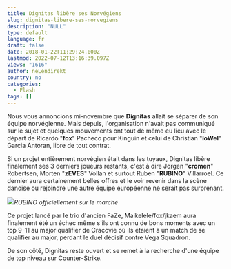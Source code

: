 ```yaml
---
title: Dignitas libère ses Norvégiens
slug: dignitas-libere-ses-norvegiens
description: "NULL"
type: default
language: fr
draft: false
date: 2018-01-22T11:29:24.000Z
lastmod: 2022-07-12T13:16:39.097Z
views: "1616"
author: neLendirekt
country: no
categories:
  - Flash
tags: []
---
```

Nous vous annoncions mi-novembre que **Dignitas** allait se séparer de son équipe norvégienne. Mais depuis, l'organisation n'avait pas communiqué sur le sujet et quelques mouvements ont tout de même eu lieu avec le départ de Ricardo "**fox**" Pacheco pour Kinguin et celui de Christian "**loWel**" Garcia Antoran, libre de tout contrat. 

Si un projet entièrement norvégien était dans les tuyaux, Dignitas libère finalement ses 3 derniers joueurs restants, c'est à dire Jorgen "**cromen**" Robertsen, Morten "**zEVES**" Vollan et surtout Ruben "**RUBINO**" Villarroel. Ce dernier aura certainement belles offres et le voir revenir dans la scène danoise ou rejoindre une autre équipe européenne ne serait pas surprenant.

![](/images/articles/5a65c4b129af4/images/AZMWe47TZqNbTZZXDjNi8i9byAmXklRq480kHxS3.jpeg)_RUBINO officiellement sur le marché_

Ce projet lancé par le trio d'ancien FaZe, Maikelele/fox/jkaem aura finalement été un échec même s'ils ont connu de bons moments avec un top 9-11 au major qualifier de Cracovie où ils étaient à un match de se qualifier au major, perdant le duel décisif contre Vega Squadron.

De son côté, Dignitas reste ouvert et se remet à la recherche d'une équipe de top niveau sur Counter-Strike.
